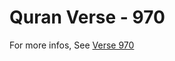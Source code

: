 # Quran Verse - 970 

For more infos, See [Verse 970](https://www.quranbookk.com/quran/search?q=970)